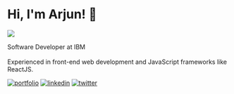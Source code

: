 # Hi, I'm Arjun! 👋

![](https://media.giphy.com/media/13HgwGsXF0aiGY/giphy.gif)

Software Developer at IBM<br><br>
Experienced in front-end web development and JavaScript frameworks like ReactJS.


[![portfolio](https://img.shields.io/badge/my_portfolio-000?style=for-the-badge&logo=ko-fi&logoColor=white)](https://arjungk.netlify.app/)
[![linkedin](https://img.shields.io/badge/linkedin-0A66C2?style=for-the-badge&logo=linkedin&logoColor=white)](https://www.linkedin.com/in/arjun-gkrishna/)
[![twitter](https://img.shields.io/badge/twitter-1DA1F2?style=for-the-badge&logo=twitter&logoColor=white)](https://twitter.com/arjun_g_krishna)


